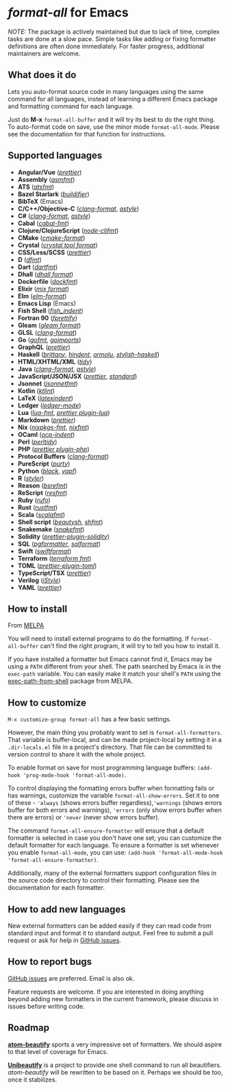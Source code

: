 *format-all* for Emacs
======================

*NOTE:* The package is actively maintained but due to lack of time,
complex tasks are done at a slow pace. Simple tasks like adding or
fixing formatter definitions are often done immediately. For faster
progress, additional maintainers are welcome.

What does it do
---------------

Lets you auto-format source code in many languages using the same
command for all languages, instead of learning a different Emacs
package and formatting command for each language.

Just do **M-x** `format-all-buffer` and it will try its best to do the
right thing. To auto-format code on save, use the minor mode
`format-all-mode`. Please see the documentation for that function for
instructions.

Supported languages
-------------------

* **Angular/Vue** ([*prettier*](https://prettier.io/))
* **Assembly** ([*asmfmt*](https://github.com/klauspost/asmfmt))
* **ATS** ([*atsfmt*](https://hackage.haskell.org/package/ats-format))
* **Bazel Starlark** ([*buildifier*](https://github.com/bazelbuild/buildtools/tree/master/buildifier))
* **BibTeX** (Emacs)
* **C/C++/Objective-C** ([*clang-format*](https://clang.llvm.org/docs/ClangFormat.html), [*astyle*](http://astyle.sourceforge.net/))
* **C#** ([*clang-format*](https://clang.llvm.org/docs/ClangFormat.html), [*astyle*](http://astyle.sourceforge.net/))
* **Cabal** ([*cabal-fmt*](https://github.com/phadej/cabal-fmt))
* **Clojure/ClojureScript** ([*node-cljfmt*](https://github.com/snoe/node-cljfmt))
* **CMake** ([*cmake-format*](https://github.com/cheshirekow/cmake_format))
* **Crystal** ([*crystal tool format*](http://www.motion-express.com/blog/crystal-code-formatter))
* **CSS/Less/SCSS** ([*prettier*](https://prettier.io/))
* **D** ([*dfmt*](https://github.com/dlang-community/dfmt))
* **Dart** ([*dartfmt*](https://github.com/dart-lang/dart_style))
* **Dhall** ([*dhall format*](https://github.com/dhall-lang/dhall-lang))
* **Dockerfile** ([*dockfmt*](https://github.com/jessfraz/dockfmt))
* **Elixir** ([*mix format*](https://hexdocs.pm/mix/master/Mix.Tasks.Format.html))
* **Elm** ([*elm-format*](https://github.com/avh4/elm-format))
* **Emacs Lisp** (Emacs)
* **Fish Shell** ([*fish_indent*](https://fishshell.com/docs/current/commands.html#fish_indent))
* **Fortran 90** ([*fprettify*](https://github.com/pseewald/fprettify))
* **Gleam** ([*gleam format*](https://gleam.run/))
* **GLSL** ([*clang-format*](https://clang.llvm.org/docs/ClangFormat.html))
* **Go** ([*gofmt*](https://golang.org/cmd/gofmt/), [*goimports*](https://godoc.org/golang.org/x/tools/cmd/goimports))
* **GraphQL** ([*prettier*](https://prettier.io/))
* **Haskell** ([*brittany*](https://github.com/lspitzner/brittany), [*hindent*](https://github.com/commercialhaskell/hindent), [*ormolu*](https://github.com/tweag/ormolu), [*stylish-haskell*](https://github.com/jaspervdj/stylish-haskell))
* **HTML/XHTML/XML** ([*tidy*](http://www.html-tidy.org/))
* **Java** ([*clang-format*](https://clang.llvm.org/docs/ClangFormat.html), [*astyle*](http://astyle.sourceforge.net/))
* **JavaScript/JSON/JSX** ([*prettier*](https://prettier.io/), [*standard*](https://standardjs.com/))
* **Jsonnet** ([*jsonnetfmt*](https://jsonnet.org/))
* **Kotlin** ([*ktlint*](https://github.com/shyiko/ktlint))
* **LaTeX** ([*latexindent*](https://github.com/cmhughes/latexindent.pl))
* **Ledger** ([*ledger-mode*](https://github.com/ledger/ledger-mode))
* **Lua** ([*lua-fmt*](https://github.com/trixnz/lua-fmt), [*prettier plugin-lua*](https://github.com/prettier/plugin-lua))
* **Markdown** ([*prettier*](https://prettier.io/))
* **Nix** ([*nixpkgs-fmt*](https://github.com/nix-community/nixpkgs-fmt), [*nixfmt*](https://github.com/serokell/nixfmt))
* **OCaml** ([*ocp-indent*](https://opam.ocaml.org/packages/ocp-indent/))
* **Perl** ([*perltidy*](http://perltidy.sourceforge.net/))
* **PHP** ([*prettier plugin-php*](https://github.com/prettier/plugin-php))
* **Protocol Buffers** ([*clang-format*](https://clang.llvm.org/docs/ClangFormat.html))
* **PureScript** ([*purty*](https://gitlab.com/joneshf/purty))
* **Python** ([*black*](https://github.com/ambv/black), [*yapf*](https://github.com/google/yapf))
* **R** ([*styler*](https://github.com/r-lib/styler))
* **Reason** ([*bsrefmt*](https://github.com/glennsl/bs-refmt))
* **ReScript** ([*resfmt*](https://pypi.org/project/resfmt/))
* **Ruby** ([*rufo*](https://github.com/ruby-formatter/rufo))
* **Rust** ([*rustfmt*](https://github.com/rust-lang-nursery/rustfmt))
* **Scala** ([*scalafmt*](https://github.com/scalameta/scalafmt))
* **Shell script** ([*beautysh*](https://github.com/lovesegfault/beautysh), [*shfmt*](https://github.com/mvdan/sh))
* **Snakemake** ([*snakefmt*](https://github.com/snakemake/snakefmt))
* **Solidity** ([*prettier-plugin-solidity*](https://github.com/prettier-solidity/prettier-plugin-solidity))
* **SQL** ([*pgformatter*](https://github.com/darold/pgFormatter), [*sqlformat*](https://pypi.org/project/sqlparse/))
* **Swift** ([*swiftformat*](https://github.com/nicklockwood/SwiftFormat))
* **Terraform** ([*terraform fmt*](https://www.terraform.io/docs/commands/fmt.html))
* **TOML** ([*prettier-plugin-toml*](https://github.com/bd82/toml-tools/tree/master/packages/prettier-plugin-toml))
* **TypeScript/TSX** ([*prettier*](https://prettier.io/))
* **Verilog** ([*iStyle*](https://github.com/thomasrussellmurphy/istyle-verilog-formatter))
* **YAML** ([*prettier*](https://prettier.io/))

How to install
--------------

From [MELPA](https://melpa.org/#/format-all)

You will need to install external programs to do the formatting. If
`format-all-buffer` can't find the right program, it will try to tell
you how to install it.

If you have installed a formatter but Emacs cannot find it, Emacs may
be using a `PATH` different from your shell. The path searched by
Emacs is in the `exec-path` variable. You can easily make it match
your shell's `PATH` using the
[exec-path-from-shell](http://melpa.org/#/exec-path-from-shell)
package from MELPA.

How to customize
----------------

`M-x customize-group format-all` has a few basic settings.

However, the main thing you probably want to set is
`format-all-formatters`. That variable is buffer-local, and can be
made project-local by setting it in a `.dir-locals.el` file in a
project's directory. That file can be committed to version control to
share it with the whole project.

To enable format on save for most programming language buffers:
`(add-hook 'prog-mode-hook 'format-all-mode)`.

To control displaying the formatting errors buffer when
formatting fails or has warnings, customize the variable
`format-all-show-errors`. Set it to one of these - `'always` (shows
errors buffer regardless),`'warnings` (shows errors buffer for
both errors and warnings), `'errors` (only show errors buffer
when there are errors) or `'never` (never show errors buffer).

The command `format-all-ensure-formatter` will ensure that a default
formatter is selected in case you don't have one set; you can
customize the default formatter for each language. To ensure a
formatter is set whenever you enable `format-all-mode`, you can use:
`(add-hook 'format-all-mode-hook 'format-all-ensure-formatter)`.

Additionally, many of the external formatters support configuration
files in the source code directory to control their formatting. Please
see the documentation for each formatter.

How to add new languages
------------------------

New external formatters can be added easily if they can read code from
standard input and format it to standard output. Feel free to submit a
pull request or ask for help in [GitHub issues][github-issues].

How to report bugs
------------------

[GitHub issues][github-issues] are preferred. Email is also ok.

Feature requests are welcome. If you are interested in doing anything
beyond adding new formatters in the current framework, please discuss
in issues before writing code.

Roadmap
-------

**[atom-beautify](https://atom.io/packages/atom-beautify#beautifiers)**
sports a very impressive set of formatters. We should aspire to that
level of coverage for Emacs.

**[Unibeautify](https://github.com/Unibeautify/unibeautify)** is a
project to provide one shell command to run all beautifiers.
*atom-beautify* will be rewritten to be based on it. Perhaps we should
be too, once it stabilizes.

[github-issues]: https://github.com/lassik/emacs-format-all-the-code/issues
